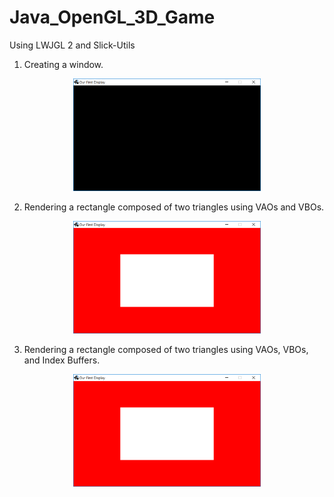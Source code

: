 # Java_OpenGL_3D_Game
Using LWJGL 2 and Slick-Utils

1. Creating a window.
<p align="center">
  <img width="300" src="https://github.com/georgebzhang/Java_OpenGL_3D_Game/blob/master/Readme_img/1.PNG">
</p>

2. Rendering a rectangle composed of two triangles using VAOs and VBOs.
<p align="center">
  <img width="300" src="https://github.com/georgebzhang/Java_OpenGL_3D_Game/blob/master/Readme_img/2.PNG">
</p>

3. Rendering a rectangle composed of two triangles using VAOs, VBOs, and Index Buffers.
<p align="center">
  <img width="300" src="https://github.com/georgebzhang/Java_OpenGL_3D_Game/blob/master/Readme_img/3.PNG">
</p>
